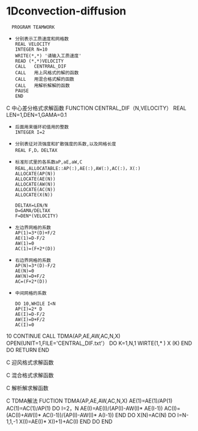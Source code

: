 # 1Dconvection-diffusion
      
      PROGRAM TEAMWORK
*     分别表示工质速度和网格数
      REAL VELOCITY
      INTEGER N=10
      WRITE(*,*) '请输入工质速度'
      READ (*,*)VELOCITY
      CALL   CENTRRAL_DIF
      CALL   用上风格式的解的函数
      CALL   用混合格式解的函数
      CALL   用解析解解的函数
      PAUSE
      END

C     中心差分格式求解函数
      FUNCTION CENTRAL_DIF（N,VELOCITY）
      REAL LEN=1,DEN=1,GAMA=0.1
*     后面用来循环初值用的整数 
      INTEGER I=2
*     分别表征对流强度和扩散强度的系数,以及网格长度
      REAL F,D，DELTAX
*     标准形式里的各系数aP,aE,aW,C
      REAL,ALLOCATABLE::AP(:),AE(:),AW(:),AC(:)，X(:)
      ALLOCATE(AP(N))
      ALLOCATE(AE(N))
      ALLOCATE(AW(N))
      ALLOCATE(AC(N))
      ALLOCATE(X(N))
      
      DELTAX=LEN/N
      D=GAMA/DELTAX
      F=DEN*(VELOCITY)
      
*     左边界网格的系数
      AP(1)=3*(D)+F/2
      AE(1)=D-F/2
      AW(1)=0
      AC(1)=(F+2*(D))
      
*     右边界网格的系数
      AP(N)=3*(D)-F/2
      AE(N)=0
      AW(N)=D+F/2
      AC=(F+2*(D))
      
*     中间网格的系数
      
      DO 10,WHILE I<N
      AP(I)=2* D
      AE(I)=D-F/2
      AW(I)=D+F/2
      AC(I)=0
10    CONTINUE
      CALL TDMA(AP,AE,AW,AC,N,X)
      OPEN(UNIT=1,FILE='CENTRAL_DIF.txt'）
      DO K=1,N,1
      WIRTE(1,* )  X (K)
      END DO
      RETURN
      END


C     迎风格式求解函数


C     混合格式求解函数
 
 
C     解析解求解函数
 
 
 
C     TDMA解法
      FUCTION TDMA(AP,AE,AW,AC,N,X)
      AE(1)=AE(1)/AP(1)
      AC(1)=AC(1)/AP(1)
      DO I=2，N
          AE(I)=AE(I)/(AP(I)-AW(I)* AE(I-1))
          AC(I)=(AC(I)+AW(I)* AC(I-1))/(AP(I)-AW(I)* A(I-1))
      END DO
      X(N)=AC(N)
      DO I=N-1,1,-1
          X(I)=AE(I)* X(I+1)+AC(I)
      END DO
      END 
          
      
      

